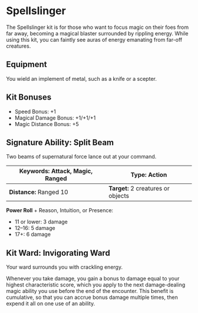 # Spellslinger

The Spellslinger kit is for those who want to focus magic on their foes from far away, becoming a magical blaster surrounded by rippling energy. While using this kit, you can faintly see auras of energy emanating from far-off creatures.

## Equipment

You wield an implement of metal, such as a knife or a scepter.

## Kit Bonuses

-   Speed Bonus: +1
-   Magical Damage Bonus: +1/+1/+1
-   Magic Distance Bonus: +5

## Signature Ability: Split Beam

Two beams of supernatural force lance out at your command.

| **Keywords:** Attack, Magic, Ranged | **Type:** Action |
| --------------------------------------- | -------------------------------- |
| **Distance:** Ranged 10 | **Target:** 2 creatures or objects |








**Power Roll** + Reason, Intuition, or Presence:

-   11 or lower: 3 damage
-   12–16: 5 damage
-   17+: 6 damage

## Kit Ward: Invigorating Ward

Your ward surrounds you with crackling energy.

Whenever you take damage, you gain a bonus to damage equal to your highest characteristic score, which you apply to the next damage-dealing magic ability you use before the end of the encounter. This benefit is cumulative, so that you can accrue bonus damage multiple times, then expend it all on one use of an ability.
